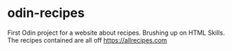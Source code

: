 # odin-recipes
First Odin project for a website about recipes.
Brushing up on HTML Skills.
The recipes contained are all off https://allrecipes.com
